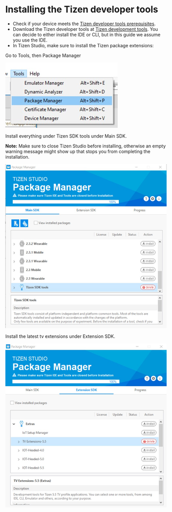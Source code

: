# Installing the Tizen developer tools

- Check if your device meets the [Tizen developer tools prerequisites](https://docs.tizen.org/application/tizen-studio/setup/prerequisites/).
- Download the Tizen developer tools at [Tizen development tools](https://developer.tizen.org/development/tizen-studio/download). You can decide to either install the IDE or CLI, but in this guide we assume you use the IDE.
- In Tizen Studio, make sure to install the Tizen package extensions:

Go to Tools, then Package Manager

![](../../../../../theoplayer/assets/img/tizen-extensions-1.jpg)

Install everything under Tizen SDK tools under Main SDK.

**Note:** Make sure to close Tizen Studio before installing, otherwise an
empty warning message might show up that stops you from completing the installation.

![](../../../../../theoplayer/assets/img/tizen-extensions-2.jpg)

Install the latest tv extensions under Extension SDK.

![](../../../../../theoplayer/assets/img/tizen-extensions-3.jpg)
